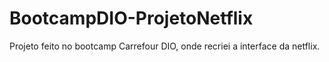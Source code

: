 # BootcampDIO-ProjetoNetflix
Projeto feito no bootcamp Carrefour DIO, onde recriei a interface da netflix.
